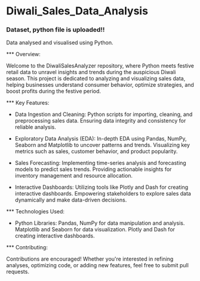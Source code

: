 # Diwali_Sales_Data_Analysis
### Dataset, python file is uploaded!! 
Data analysed and visualised using Python.

*** Overview:

Welcome to the DiwaliSalesAnalyzer repository, where Python meets festive retail data to unravel insights and trends during the auspicious Diwali season. This project is dedicated to analyzing and visualizing sales data, helping businesses understand consumer behavior, optimize strategies, and boost profits during the festive period.

*** Key Features:

-   Data Ingestion and Cleaning:
Python scripts for importing, cleaning, and preprocessing sales data. Ensuring data integrity and consistency for reliable analysis.

-   Exploratory Data Analysis (EDA):
In-depth EDA using Pandas, NumPy, Seaborn and Matplotlib to uncover patterns and trends. Visualizing key metrics such as sales, customer behavior, and product popularity.

-   Sales Forecasting:
Implementing time-series analysis and forecasting models to predict sales trends. Providing actionable insights for inventory management and resource allocation.

-   Interactive Dashboards:
Utilizing tools like Plotly and Dash for creating interactive dashboards. Empowering stakeholders to explore sales data dynamically and make data-driven decisions.

*** Technologies Used:

-   Python Libraries:
Pandas, NumPy for data manipulation and analysis.
Matplotlib and Seaborn for data visualization.
Plotly and Dash for creating interactive dashboards.

*** Contributing:

Contributions are encouraged! Whether you're interested in refining analyses, optimizing code, or adding new features, feel free to submit pull requests. 
